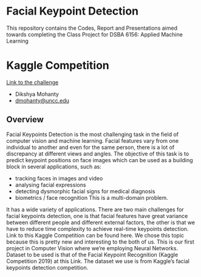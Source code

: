 # Facial Keypoint Detection
This repository contains the Codes, Report and Presentations aimed towards completing the Class Project for DSBA 6156: Applied Machine Learning

# Kaggle Competition
[Link to the challenge](https://www.kaggle.com/c/facial-keypoints-detection)

- Dikshya Mohanty
- dmohanty@uncc.edu

## Overview

Facial Keypoints Detection is the most challenging task in the field of computer vision and machine learning. Facial features vary from one individual to another and even for the same person, there is a lot of discrepancy at different views and angles. The objective of this task is to predict keypoint positions on face images which can be used as a building block in several applications, such as: 

  - tracking faces in images and video 
  - analysing facial expressions 
  - detecting dysmorphic facial signs for medical diagnosis 
  - biometrics / face recognition This is a multi-domain problem. 
  
It has a wide variety of applications. There are two main challenges for facial keypoints detection, one is that facial features have great variance between different people and different external factors, the other is that we have to reduce time complexity to achieve real-time keypoints detection. Link to this Kaggle Competition can be found here. We chose this topic because this is pretty new and interesting to the both of us. This is our first project in Computer Vision where we’re employing Neural Networks.
Dataset to be used is that of the Facial Keypoint Recognition (Kaggle Competition 2019) at this Link. The dataset we use is from Kaggle’s facial keypoints detection competition. 

